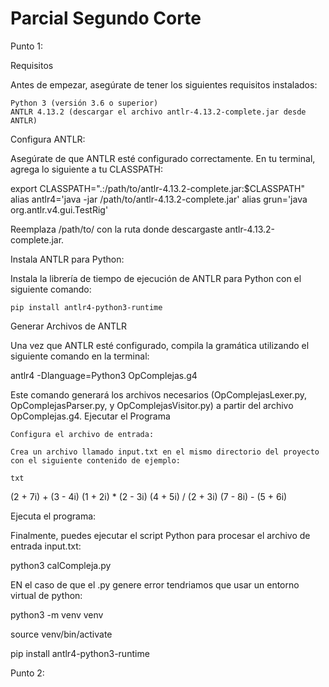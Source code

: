 # Parcial Segundo Corte

Punto 1:

Requisitos

Antes de empezar, asegúrate de tener los siguientes requisitos instalados:

    Python 3 (versión 3.6 o superior)
    ANTLR 4.13.2 (descargar el archivo antlr-4.13.2-complete.jar desde ANTLR)

Configura ANTLR:

Asegúrate de que ANTLR esté configurado correctamente. En tu terminal, agrega lo siguiente a tu CLASSPATH:

export CLASSPATH=".:/path/to/antlr-4.13.2-complete.jar:$CLASSPATH"
alias antlr4='java -jar /path/to/antlr-4.13.2-complete.jar'
alias grun='java org.antlr.v4.gui.TestRig'

Reemplaza /path/to/ con la ruta donde descargaste antlr-4.13.2-complete.jar.

Instala ANTLR para Python:

Instala la librería de tiempo de ejecución de ANTLR para Python con el siguiente comando:

    pip install antlr4-python3-runtime

Generar Archivos de ANTLR

Una vez que ANTLR esté configurado, compila la gramática utilizando el siguiente comando en la terminal:


antlr4 -Dlanguage=Python3 OpComplejas.g4

Este comando generará los archivos necesarios (OpComplejasLexer.py, OpComplejasParser.py, y OpComplejasVisitor.py) a partir del archivo OpComplejas.g4.
Ejecutar el Programa

    Configura el archivo de entrada:

    Crea un archivo llamado input.txt en el mismo directorio del proyecto con el siguiente contenido de ejemplo:

    txt

(2 + 7i) + (3 - 4i)
(1 + 2i) * (2 - 3i)
(4 + 5i) / (2 + 3i)
(7 - 8i) - (5 + 6i)

Ejecuta el programa:

Finalmente, puedes ejecutar el script Python para procesar el archivo de entrada input.txt:

python3 calCompleja.py

EN el caso de que el .py genere error tendriamos que usar un entorno virtual de python: 

 python3 -m venv venv

 source venv/bin/activate

 pip install antlr4-python3-runtime

Punto 2: 
